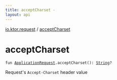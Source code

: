 ```yaml
---
title: acceptCharset - 
layout: api
---
```


<div class='api-docs-breadcrumbs'><a href="index.html">io.ktor.request</a> / <a href="./accept-charset.html">acceptCharset</a></div>

# acceptCharset

<div class="signature"><code><span class="keyword">fun </span><a href="-application-request/index.html"><span class="identifier">ApplicationRequest</span></a><span class="symbol">.</span><span class="identifier">acceptCharset</span><span class="symbol">(</span><span class="symbol">)</span><span class="symbol">: </span><a href="https://kotlinlang.org/api/latest/jvm/stdlib/kotlin/-string/index.html"><span class="identifier">String</span></a><span class="symbol">?</span></code></div>

Request's <code>Accept-Charset</code> header value

